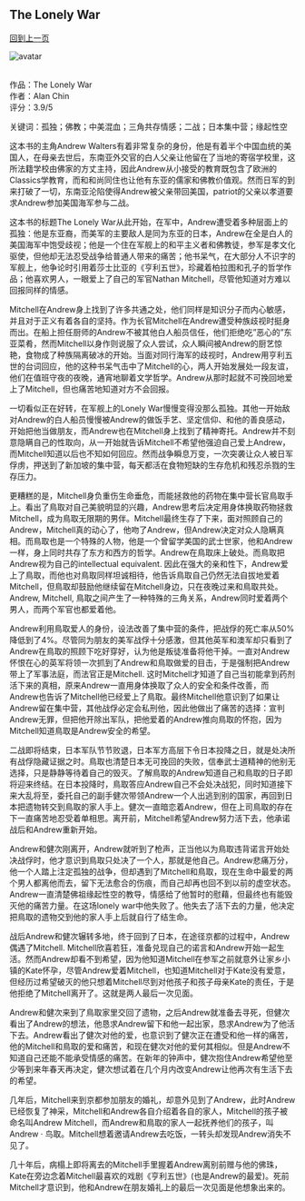 ## The Lonely War
[回到上一页](https://boheme13.github.io/Reviews/)  &nbsp;&nbsp;

![avatar](https://i0.wp.com/circulatingnow.nlm.nih.gov/wp-content/uploads/2017/04/1308028rp8_feature.png?fit=840%2C372&ssl=1)
<br>
<br>

作品：The Lonely War<br>
作者：Alan Chin<br>
评分：3.9/5<br>

关键词：孤独；佛教；中美混血；三角共存情感；二战；日本集中营；缘起性空

这本书的主角Andrew Walters有着非常复杂的身份，他是有着半个中国血统的美国人，在母亲去世后，东南亚外交官的白人父亲让他留在了当地的寄宿学校里，这所法籍学校由佛家的方丈主持，因此Andrew从小接受的教育既包含了欧洲的Classics学教育，而和和尚同住也让他有东亚的儒家和佛教价值观。然而日军的到来打破了一切，东南亚沦陷使得Andrew被父亲带回美国，patriot的父亲以孝道要求Andrew参加美国海军参与二战。

这本书的标题The Lonely War从此开始，在军中，Andrew遭受着多种层面上的孤独：他是东亚裔，而美军的主要敌人是同为东亚的日本，Andrew在全是白人的美国海军中饱受歧视；他是一个住在军舰上的和平主义者和佛教徒，参军是孝文化驱使，但他却无法忍受战争给普通人带来的痛苦；他书呆气，在大部分人不识字的军舰上，他争论时引用着莎士比亚的《亨利五世》，珍藏着柏拉图和孔子的哲学作品；他喜欢男人，一眼爱上了自己的军官Nathan Mitchell，尽管他知道对方难以回报同样的情感。

Mitchell在Andrew身上找到了许多共通之处，他们同样是知识分子而内心敏感，并且对于正义有着各自的坚持。作为长官Mitchell在Andrew遭受种族歧视时挺身而出。在船上担任厨师的Andrew不被其他白人船员信任，他们拒绝吃”恶心的”东亚菜肴，然而Mitchell以身作则说服了众人尝试，众人瞬间被Andrew的厨艺惊艳，食物成了种族隔离破冰的开始。当面对同行海军的歧视时，Andrew用亨利五世的台词回应，他的这种书呆气击中了Mitchell的心，两人开始发展处一段友谊，他们在值班守夜的夜晚，通宵地聊着文学哲学。Andrew从那时起就不可挽回地爱上了Mitchell，但也痛苦地知道对方不会回报。

一切看似正在好转，在军舰上的Lonely War慢慢变得没那么孤独。其他一开始敌对Andrew的白人船员慢慢被Andrew的做饭手艺、坚定信仰、和他的善良感动，开始把他当做朋友，而Andrew也在Mitchell身上找到了精神寄托。Andrew并不刻意隐瞒自己的性取向，从一开始就告诉Mitchell不希望他强迫自己爱上Andrew，而Mitchell知道以后也不知如何回应。然而战争瞬息万变，一次突袭让众人被日军俘虏，押送到了新加坡的集中营，每天都活在食物短缺的生存危机和残忍杀戮的生存压力。

更糟糕的是，Mitchell身负重伤生命垂危，而能拯救他的药物在集中营长官鳥取手上。看出了鳥取对自己美貌明显的兴趣，Andrew思考后决定用身体换取药物拯救Mitchell，成为鳥取无限期的男伴。Mitchell最终生存了下来，面对照顾自己的Andrew，Mitchell真的动心了，他吻了Andrew，但Andrew决定对众人隐瞒真相。而鳥取也是一个特殊的人物，他是一个曾留学美国的武士世家，他和Andrew一样，身上同时共存了东方和西方的哲学。Andrew在鳥取床上破处。而鳥取把Andrew视为自己的intellectual equivalent. 因此在强大的亲和性下，Andrew爱上了鳥取，而他也对鳥取同样坦诚相待，他告诉鳥取自己仍然无法自拔地爱着Mitchell，但鳥取却鼓励他继续留在Mitchell身边，只在夜晚过来和鳥取共处。Andrew, Mitchell, 鳥取之间产生了一种特殊的三角关系，Andrew同时爱着两个男人，而两个军官也都爱着他。

Andrew利用鳥取爱人的身份，设法改善了集中营的条件，把战俘的死亡率从50%降低到了4%。尽管同为朋友的美军战俘十分感激，但其他英军和澳军却只看到了Andrew在鳥取的照顾下吃好穿好，认为他是叛徒准备将他干掉。一直对Andrew怀恨在心的英军将领一次抓到了Andrew和鳥取做爱的目击，于是强制把Andrew带上了军事法庭，而法官正是Mitchell. 这时Mitchell才知道了自己当初能拿到药剂活下来的真相，原来Andrew一直用身体换取了众人的安全和条件改善，而Andrew也告诉了Mitchell他已经爱上了鳥取。最终Mitchell他意识到了如果让Andrew留在集中营，其他战俘必定会私刑他，因此他做出了痛苦的选择：宣判Andrew无罪，但把他开除出军队，把他爱着的Andrew推向鳥取的怀抱，因为Mitchell知道鳥取是Andrew安全的希望。

二战即将结束，日本军队节节败退，日本军方高层下令日本投降之日，就是处决所有战俘隐藏证据之时。鳥取也清楚日本无可挽回的失败，信奉武士道精神的他别无选择，只是静静等待着自己的毁灭。了解鳥取的Andrew知道自己和鳥取的日子即将迎来终结。在日本投降时，鳥取答应Andrew自己不会处决战犯，同时知道接下来大乱将至，委托自己的副手健次带领Andrew一个人出逃到别的国家，再回到日本把遗物转交到鳥取的家人手上。健次一直暗恋着Andrew，但在上司鳥取的存在下一直痛苦地忍受着单相思。离开前，Mitchell希望Andrew努力活下去，他承诺战后和Andrew重新开始。

Andrew和健次刚离开，Andrew就听到了枪声，正当他以为鳥取违背诺言开始处决战俘时，他才意识到鳥取只处决了一个人，那就是他自己。Andrew悲痛万分，他一个人踏上注定孤独的战争，但却遇到了Mitchell和鳥取，现在生命中最爱的两个男人都离他而去，留下无法愈合的伤痕，而自己却再也回不到以前的虚空状态。Andrew一直清楚佛祖缘起性空的教导，情感给了他暂时的慰藉，但最终也有能毁灭他的痛苦力量。在这场lonely war中他失败了。他失去了活下去的力量，他决定把鳥取的遗物交到他的家人手上后就自行了结生命。

战后Andrew和健次辗转多地，终于回到了日本，在途径京都的过程中，Andrew偶遇了Mitchell. Mitchell欣喜若狂，准备兑现自己的诺言和Andrew开始一起生活。然而Andrew却看不到希望，因为他知道Mitchell在参军之前就意外让家乡小镇的Kate怀孕，尽管Andrew爱着Mitchell，也知道Mitchell对于Kate没有爱意，但经历过希望破灭的他只想着Mitchell尽到对他孩子和孩子母亲Kate的责任，于是他拒绝了Mitchell离开了。这就是两人最后一次见面。

Andrew和健次来到了鳥取家里交回了遗物，之后Andrew就准备去寻死，但健次看出了Andrew的想法，他恳求Andrew留下和他一起出家，恳求Andrew为了他活下去。Andrew看出了健次对他的爱，也意识到了健次正在遭受和他一样的痛苦，他的Mitchell和鳥取的爱和痛苦，和现在健次对他的爱何其相似。但是Andrew不知道自己还能不能承受情感的痛苦。在新年的钟声中，健次抱住Andrew希望他至少等到来年春天再决定，健次想试着在几个月内改变Andrew让他再次有生活下去的希望。

几年后，Mitchell来到京都参加朋友的婚礼，却意外见到了Andrew，此时Andrew已经恢复了神采，Mitchell和Andrew各自介绍着各自的家人，Mitchell的孩子被命名叫Andrew Mitchell，而Andrew和鳥取的家人一起抚养他们的孩子，叫Andrew · 鸟取。Mitchell想着邀请Andrew去吃饭，一转头却发现Andrew消失不见了。

几十年后，病榻上即将离去的Mitchell手里握着Andrew离别前赠与他的佛珠，Kate在旁边念着Mitchell最喜欢的戏剧《亨利五世》(也是Andrew的最爱)。死前Mitchell才意识到，他和Andrew在朋友婚礼上的最后一次见面是他想象出来的。